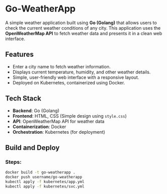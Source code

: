 # Go-WeatherApp

A simple weather application built using **Go (Golang)** that allows users to check the current weather conditions of any city. This application uses the **OpenWeatherMap API** to fetch weather data and presents it in a clean web interface.

## Features

- Enter a city name to fetch weather information.
- Displays current temperature, humidity, and other weather details.
- Simple, user-friendly web interface with a responsive layout.
- Deployed on Kubernetes, containerized using Docker.

## Tech Stack

- **Backend**: Go (Golang)
- **Frontend**: HTML, CSS (Simple design using `style.css`)
- **API**: OpenWeatherMap API for weather data
- **Containerization**: Docker
- **Orchestration**: Kubernetes (for deployment)
  
## Build and Deploy

### Steps:

```bash
docker build -t go-weatherapp .
docker push username/go-weatherapp
kubectl apply -f kubernetes/app.yml
kubectl apply -f kubernetes/svc.yml


